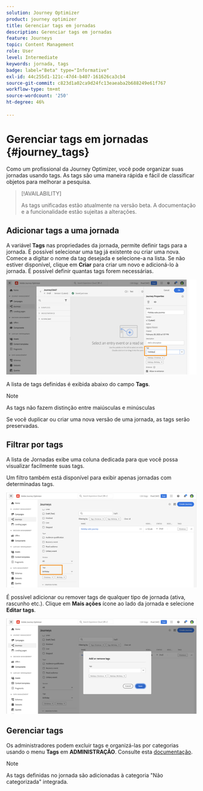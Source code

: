 ```yaml
---
solution: Journey Optimizer
product: journey optimizer
title: Gerenciar tags em jornadas
description: Gerenciar tags em jornadas
feature: Journeys
topic: Content Management
role: User
level: Intermediate
keywords: jornada, tags
badge: label="Beta" type="Informative"
exl-id: 44c255d1-121c-47d4-b407-161626ca3cb4
source-git-commit: c823d1a02ca9d24fc13eaeaba2b688249e61f767
workflow-type: tm+mt
source-wordcount: '250'
ht-degree: 46%

---
```


# Gerenciar tags em jornadas {#journey_tags}

Como um profissional da Journey Optimizer, você pode organizar suas jornadas usando tags. As tags são uma maneira rápida e fácil de classificar objetos para melhorar a pesquisa.

>[!AVAILABILITY]
>
> As tags unificadas estão atualmente na versão beta. A documentação e a funcionalidade estão sujeitas a alterações.

## Adicionar tags a uma jornada

A variável **Tags** nas propriedades da jornada, permite definir tags para a jornada. É possível selecionar uma tag já existente ou criar uma nova. Comece a digitar o nome da tag desejada e selecione-a na lista. Se não estiver disponível, clique em **Criar** para criar um novo e adicioná-lo à jornada. É possível definir quantas tags forem necessárias.

![](assets/tags1.png)

A lista de tags definidas é exibida abaixo do campo **Tags**.

>[!NOTE]
>
> As tags não fazem distinção entre maiúsculas e minúsculas
> 
> Se você duplicar ou criar uma nova versão de uma jornada, as tags serão preservadas.

## Filtrar por tags

A lista de Jornadas exibe uma coluna dedicada para que você possa visualizar facilmente suas tags.

Um filtro também está disponível para exibir apenas jornadas com determinadas tags.

![](assets/tags2.png)

É possível adicionar ou remover tags de qualquer tipo de jornada (ativa, rascunho etc.). Clique em **Mais ações** ícone ao lado da jornada e selecione **Editar tags**.

![](assets/tags3.png)

## Gerenciar tags

Os administradores podem excluir tags e organizá-las por categorias usando o menu **Tags** em **ADMINISTRAÇÃO**. Consulte esta [documentação](https://experienceleague.adobe.com/docs/experience-platform/administrative-tags/overview.html?lang=pt-BR).

>[!NOTE]
>
> As tags definidas no jornada são adicionadas à categoria &quot;Não categorizada&quot; integrada.
